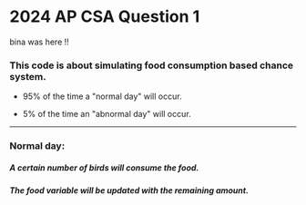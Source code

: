 # 2024 AP CSA Question 1
bina was here !!
### This code is about simulating food consumption based chance system.
  -  95% of the time a "normal day" will occur. 
  +  5% of the time an "abnormal day" will occur.
____________________________________________________________________
### Normal day:

##### A certain number of birds will consume the food.
##### The food variable will be updated with the remaining amount.

## 
